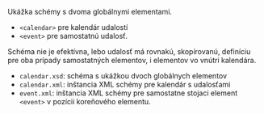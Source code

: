 Ukážka schémy s dvoma globálnymi elementami.

* `<calendar>` pre kalendár udalostí
* `<event>` pre samostatnú udalosť.

Schéma nie je efektívna, lebo udalosť má rovnakú, skopírovanú, definíciu pre oba prípady samostatných elementov, i elementov vo vnútri kalendára.

* `calendar.xsd`: schéma s ukážkou dvoch globálnych elementov
* `calendar.xml`: inštancia XML schémy pre kalendár s udalosťami
* `event.xml`: inštancia XML schémy pre samostatne stojaci element `<event>` v pozícii koreňového elementu.